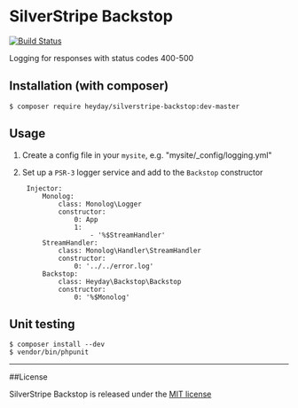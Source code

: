 # SilverStripe Backstop

[![Build Status](https://travis-ci.org/heyday/silverstripe-backstop.png)](https://travis-ci.org/heyday/silverstripe-backstop)

Logging for responses with status codes 400-500

## Installation (with composer)

	$ composer require heyday/silverstripe-backstop:dev-master

## Usage

1. Create a config file in your `mysite`, e.g. "mysite/_config/logging.yml"
2. Set up a `PSR-3` logger service and add to the `Backstop` constructor

		Injector:
			Monolog:
				class: Monolog\Logger
				constructor:
					0: App
					1:
						- '%$StreamHandler'
			StreamHandler:
				class: Monolog\Handler\StreamHandler
				constructor:
					0: '../../error.log'
			Backstop:
				class: Heyday\Backstop\Backstop
				constructor:
					0: '%$Monolog'

## Unit testing
    $ composer install --dev
    $ vendor/bin/phpunit
    
---

##License

SilverStripe Backstop is released under the [MIT license](http://heyday.mit-license.org/)